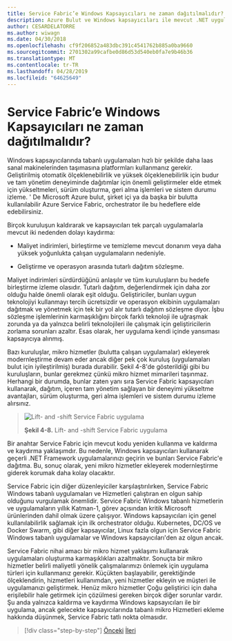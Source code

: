 ```yaml
---
title: Service Fabric’e Windows Kapsayıcıları ne zaman dağıtılmalıdır?
description: Azure Bulut ve Windows kapsayıcıları ile mevcut .NET uygulamalarını modernleştirme | Service fabric'e Windows kapsayıcıları ne zaman
author: CESARDELATORRE
ms.author: wiwagn
ms.date: 04/30/2018
ms.openlocfilehash: cf9f206852a483dbc391c4541762b885a0ba9660
ms.sourcegitcommit: 2701302a99cafbe0d86d53d540eb0fa7e9b46b36
ms.translationtype: MT
ms.contentlocale: tr-TR
ms.lasthandoff: 04/28/2019
ms.locfileid: "64625649"
---
```

# <a name="when-to-deploy-windows-containers-to-service-fabric"></a>Service Fabric’e Windows Kapsayıcıları ne zaman dağıtılmalıdır?

Windows kapsayıcılarında tabanlı uygulamaları hızlı bir şekilde daha Iaas sanal makinelerinden taşımasına platformları kullanmanız gerekir. Geliştirilmiş otomatik ölçeklenebilirlik ve yüksek ölçeklenebilirlik için budur ve tam yönetim deneyiminde dağıtımlar için önemli geliştirmeler elde etmek için yükseltmeleri, sürüm oluşturma, geri alma işlemleri ve sistem durumu izleme. ' De Microsoft Azure bulut, şirket içi ya da başka bir bulutta kullanılabilir Azure Service Fabric, orchestrator ile bu hedeflere elde edebilirsiniz.

Birçok kuruluşun kaldırarak ve kapsayıcıları tek parçalı uygulamalarla mevcut iki nedenden dolayı kaydırma:

- Maliyet indirimleri, birleştirme ve temizleme mevcut donanım veya daha yüksek yoğunlukta çalışan uygulamaların nedeniyle.

- Geliştirme ve operasyon arasında tutarlı dağıtım sözleşme.

Maliyet indirimleri sürdürdüğünü anlaşılır ve tüm kuruluşların bu hedefe birleştirme izleme olasıdır. Tutarlı dağıtım, değerlendirmek için daha zor olduğu halde önemli olarak eşit olduğu. Geliştiriciler, bunları uygun teknolojiyi kullanmayı tercih ücretsizdir ve operasyon ekibinin uygulamaları dağıtmak ve yönetmek için tek bir yol alır tutarlı dağıtım sözleşme diyor. İşbu sözleşme işlemlerinin karmaşıklığını birçok farklı teknoloji ile uğraşmak zorunda ya da yalnızca belirli teknolojileri ile çalışmak için geliştiricilerin zorlama sorunları azaltır. Esas olarak, her uygulama kendi içinde yansıması kapsayıcıya alınmış.

Bazı kuruluşlar, mikro hizmetler (bulutta çalışan uygulamalar) ekleyerek modernleştirme devam eder ancak diğer pek çok kuruluş (uygulamaları bulut için iyileştirilmiş) burada durabilir. Şekil 4-8'de gösterildiği gibi bu kuruluşların, bunlar gerekmez çünkü mikro hizmet mimarileri taşınmaz. Herhangi bir durumda, bunlar zaten yanı sıra Service Fabric kapsayıcıları kullanarak, dağıtım, içeren tam yönetim sağlayan bir deneyimi yükseltme avantajları, sürüm oluşturma, geri alma işlemleri ve sistem durumu izleme alırsınız.

> ![Lift- and -shift Service Fabric uygulama](./media/image8.png)
>
> **Şekil 4-8.** Lift- and -shift Service Fabric uygulama

Bir anahtar Service Fabric için mevcut kodu yeniden kullanma ve kaldırma ve kaydırma yaklaşımdır. Bu nedenle, Windows kapsayıcıları kullanarak geçerli .NET Framework uygulamalarınızı geçirin ve bunları Service Fabric'e dağıtma. Bu, sonuç olarak, yeni mikro hizmetler ekleyerek modernleştirme giderek korumak daha kolay olacaktır.

Service Fabric için diğer düzenleyiciler karşılaştırılırken, Service Fabric Windows tabanlı uygulamaları ve Hizmetleri çalıştıran en olgun sahip olduğunu vurgulamak önemlidir. Service Fabric Windows tabanlı hizmetlerin ve uygulamaların yıllık Katman-1, görev açısından kritik Microsoft ürünlerinden dahil olmak üzere çalışıyor. Windows kapsayıcıları için genel kullanılabilirlik sağlamak için ilk orchestrator olduğu. Kubernetes, DC/OS ve Docker Swarm, gibi diğer kapsayıcılar, Linux fazla olgun için Service Fabric Windows tabanlı uygulamalar ve Windows kapsayıcıları'den az olgun ancak.

Service Fabric nihai amacı bir mikro hizmet yaklaşımı kullanarak uygulamaları oluşturma karmaşıklıkları azaltmaktır. Sonuçta bir mikro hizmetler belirli maliyetli yönelik çalışmalarımızı önlemek için uygulama türleri için kullanmanız gerekir. Küçükten başlayabilir, gerektiğinde ölçeklendirin, hizmetleri kullanımdan, yeni hizmetler ekleyin ve müşteri ile uygulamanızı geliştirmek. Henüz mikro hizmetler Çoğu geliştirici için daha erişilebilir hale getirmek için çözülmesi gereken birçok diğer sorunlar vardır. Şu anda yalnızca kaldırma ve kaydırma Windows kapsayıcıları ile bir uygulama, ancak gelecekte kapsayıcılarında tabanlı mikro Hizmetleri ekleme hakkında düşünmek, Service Fabric tatlı nokta olmasıdır.

>[!div class="step-by-step"]
>[Önceki](when-to-deploy-windows-containers-to-azure-vms-iaas-cloud.md)
>[İleri](when-to-deploy-windows-containers-to-azure-container-service-kubernetes.md)